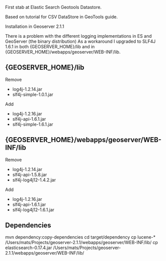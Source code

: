 First stab at Elastic Search Geotools Datastore.

Based on tutorial for CSV DataStore in GeoTools guide.

Installation in Geoserver 2.1.1

There is a problem with the different logging implementations in ES and GeoServer (the binary distribution)
As a workaround I upgraded to SLF4J 1.6.1 in both {GEOSERVER_HOME}/lib and in {GEOSERVER_HOME}/webapps/geoserver/WEB-INF/lib.

{GEOSERVER_HOME}/lib
--------------------

Remove
* log4j-1.2.14.jar
* slf4j-simple-1.0.1.jar

Add
* log4j-1.2.16.jar
* slf4j-api-1.6.1.jar
* slf4j-simple-1.6.1.jar

{GEOSERVER_HOME}/webapps/geoserver/WEB-INF/lib
----------------------------------------------

Remove
* log4j-1.2.14.jar
* slf4j-api-1.5.8.jar
* slf4j-log4j12-1.4.2.jar

Add
* log4j-1.2.16.jar
* slf4j-api-1.6.1.jar
* slf4j-log4j12-1.6.1.jar

Dependencies
------------

mvn dependency:copy-dependencies
cd target/dependency
cp lucene-* /Users/mats/Projects/geoserver-2.1.1/webapps/geoserver/WEB-INF/lib/
cp elasticsearch-0.17.4.jar /Users/mats/Projects/geoserver-2.1.1/webapps/geoserver/WEB-INF/lib/



